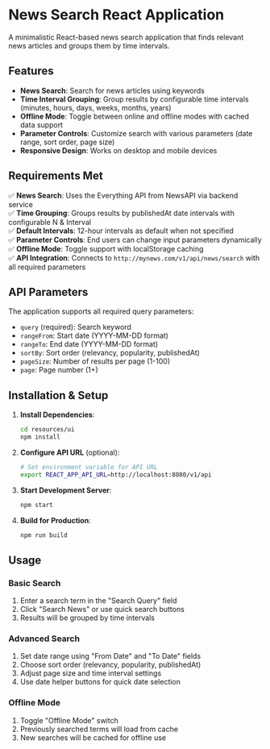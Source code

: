 # News Search React Application

A minimalistic React-based news search application that finds relevant news articles and groups them by time intervals.

## Features

- **News Search**: Search for news articles using keywords
- **Time Interval Grouping**: Group results by configurable time intervals (minutes, hours, days, weeks, months, years)
- **Offline Mode**: Toggle between online and offline modes with cached data support
- **Parameter Controls**: Customize search with various parameters (date range, sort order, page size)
- **Responsive Design**: Works on desktop and mobile devices

## Requirements Met

✅ **News Search**: Uses the Everything API from NewsAPI via backend service  
✅ **Time Grouping**: Groups results by publishedAt date intervals with configurable N & Interval  
✅ **Default Intervals**: 12-hour intervals as default when not specified  
✅ **Parameter Controls**: End users can change input parameters dynamically  
✅ **Offline Mode**: Toggle support with localStorage caching  
✅ **API Integration**: Connects to `http://mynews.com/v1/api/news/search` with all required parameters  

## API Parameters

The application supports all required query parameters:
- `query` (required): Search keyword
- `rangeFrom`: Start date (YYYY-MM-DD format)
- `rangeTo`: End date (YYYY-MM-DD format)  
- `sortBy`: Sort order (relevancy, popularity, publishedAt)
- `pageSize`: Number of results per page (1-100)
- `page`: Page number (1+)

## Installation & Setup

1. **Install Dependencies**:
   ```bash
   cd resources/ui
   npm install
   ```

2. **Configure API URL** (optional):
   ```bash
   # Set environment variable for API URL
   export REACT_APP_API_URL=http://localhost:8080/v1/api
   ```

3. **Start Development Server**:
   ```bash
   npm start
   ```

4. **Build for Production**:
   ```bash
   npm run build
   ```

## Usage

### Basic Search
1. Enter a search term in the "Search Query" field
2. Click "Search News" or use quick search buttons
3. Results will be grouped by time intervals

### Advanced Search
1. Set date range using "From Date" and "To Date" fields
2. Choose sort order (relevancy, popularity, publishedAt)
3. Adjust page size and time interval settings
4. Use date helper buttons for quick date selection

### Offline Mode
1. Toggle "Offline Mode" switch
2. Previously searched terms will load from cache
3. New searches will be cached for offline use

